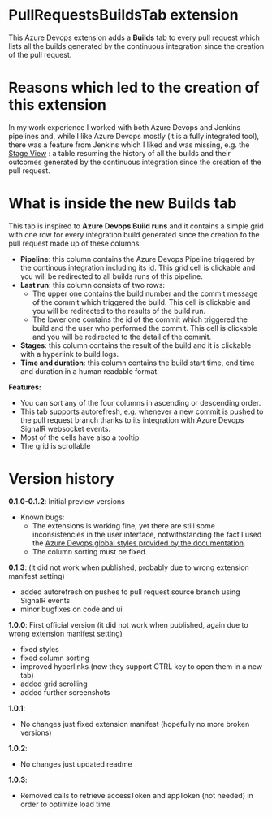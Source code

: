 # PullRequestsBuildsTab extension
This Azure Devops extension adds a **Builds** tab to every pull request which lists all the builds generated by the continuous integration since the creation of the pull request.

# Reasons which led to the creation of this extension
In my work experience I worked with both Azure Devops and Jenkins pipelines and, while I like Azure Devops mostly (it is a fully integrated tool), there was a feature from Jenkins which I liked and was missing, e.g. the [Stage View](https://plugins.jenkins.io/pipeline-stage-view/) : a table resuming the history of all the builds and their outcomes generated by the continuous integration since the creation of the pull request.

# What is inside the new Builds tab

This tab is inspired to **Azure Devops Build runs** and it contains a simple grid with one row for every integration build generated since the creation fo the pull request made up of these columns:
-   **Pipeline**: this column contains the Azure Devops Pipeline triggered by the continous integration including its id. This grid cell is clickable and you will be redirected to all builds runs of this pipeline.
-   **Last run**: this column consists of two rows:
    - The upper one contains the build number and the commit message of the commit which triggered the build. This cell is clickable and you will be redirected to the results of the build run.
    - The lower one contains the id of the commit which triggered the build and the user who performed the commit. This cell is clickable and you will be redirected to the detail of the commit.
-   **Stages**: this column contains the result of the build and it is clickable with a hyperlink to build logs.
-   **Time and duration**: this column contains the build start time, end time and duration in a human readable format.

**Features:**
- You can sort any of the four columns in ascending or descending order.
- This tab supports autorefresh, e.g. whenever a new commit is pushed to the pull request branch thanks to its integration with Azure Devops SignalR websocket events.
- Most of the cells have also a tooltip.
- The grid is scrollable

# Version history

**0.1.0-0.1.2**: Initial preview versions
- Known bugs:
    - The extensions is working fine, yet there are still some inconsistencies in the user interface, notwithstanding the fact I used the [Azure Devops global styles provided by the documentation](https://developer.microsoft.com/it-it/azure-devops/develop/extensions).
    - The column sorting must be fixed.

**0.1.3**: (it did not work when published, probably due to wrong extension manifest setting)
- added autorefresh on pushes to pull request source branch using SignalR events
- minor bugfixes on code and ui

**1.0.0**: First official version (it did not work when published, again due to wrong extension manifest setting)
- fixed styles
- fixed column sorting
- improved hyperlinks  (now they support CTRL key to open them in a new tab)
- added grid scrolling
- added further screenshots

**1.0.1**: 
- No changes just fixed extension manifest (hopefully no more broken versions)

**1.0.2**: 
- No changes just updated readme

**1.0.3**: 
- Removed calls to retrieve accessToken and appToken (not needed) in order to optimize load time